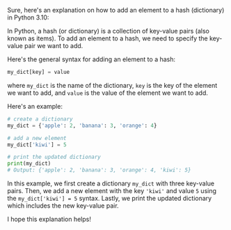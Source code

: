 Sure, here's an explanation on how to add an element to a hash (dictionary) in Python 3.10:

In Python, a hash (or dictionary) is a collection of key-value pairs (also known as items). To add an element to a hash, we need to specify the key-value pair we want to add.

Here's the general syntax for adding an element to a hash:

```python
my_dict[key] = value
```

where `my_dict` is the name of the dictionary, `key` is the key of the element we want to add, and `value` is the value of the element we want to add.

Here's an example:

```python
# create a dictionary
my_dict = {'apple': 2, 'banana': 3, 'orange': 4}

# add a new element
my_dict['kiwi'] = 5

# print the updated dictionary
print(my_dict)
# Output: {'apple': 2, 'banana': 3, 'orange': 4, 'kiwi': 5}
```

In this example, we first create a dictionary `my_dict` with three key-value pairs. Then, we add a new element with the key `'kiwi'` and value `5` using the `my_dict['kiwi'] = 5` syntax. Lastly, we print the updated dictionary which includes the new key-value pair.

I hope this explanation helps!